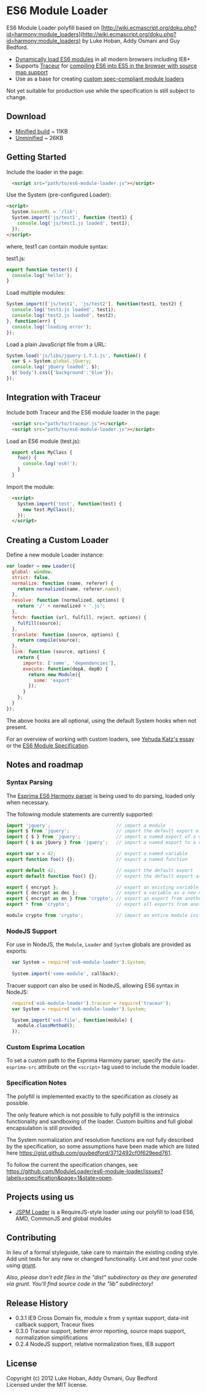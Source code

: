 # ES6 Module Loader

ES6 Module Loader polyfill based on [http://wiki.ecmascript.org/doku.php?id=harmony:module_loaders](http://wiki.ecmascript.org/doku.php?id=harmony:module_loaders) by Luke Hoban, Addy Osmani and Guy Bedford.

* [Dynamically load ES6 modules](#getting-started) in all modern browsers including IE8+
* Supports [Traceur](https://github.com/google/traceur-compiler) for [compiling ES6 into ES5 in the browser with source map support](#integration-with-traceur)
* Use as a base for creating [custom spec-compliant module loaders](#creating-a-custom-loader)

Not yet suitable for production use while the specification is still subject to change.

## Download

* [Minified build](https://raw.github.com/ModuleLoader/es6-module-loader/master/dist/es6-module-loader.min.js)  ~ 11KB
* [Unminified](https://raw.github.com/ModuleLoader/es6-module-loader/master/lib/es6-module-loader.js) ~ 26KB

## Getting Started

Include the loader in the page:

```html
  <script src="path/to/es6-module-loader.js"></script>
```

Use the System (pre-configured Loader):

```html
<script>
  System.baseURL = '/lib';
  System.import('js/test1', function (test1) {
    console.log('js/test1.js loaded', test1);
  });
</script>
```

where, test1 can contain module syntax:

test1.js:

```javascript
export function tester() {
  console.log('hello!');
}
```

Load multiple modules:

```javascript
System.import(['js/test1', 'js/test2'], function(test1, test2) {
  console.log('test1.js loaded', test1);
  console.log('test2.js loaded', test2);
}, function(err) {
  console.log('loading error');
});
```

Load a plain JavaScript file from a URL:

```javascript
System.load('js/libs/jquery-1.7.1.js', function() {
  var $ = System.global.jQuery;
  console.log('jQuery loaded', $);
  $('body').css({'background':'blue'});
});
```

## Integration with Traceur

Include both Traceur and the ES6 module loader in the page:

```html
  <script src="path/to/traceur.js"></script>
  <script src="path/to/es6-module-loader.js"></script>
```

Load an ES6 module (test.js):
```javascript
  export class MyClass {
    foo() {
      console.log('es6!');
    }
  }
```

Import the module:
```html
  <script>
    System.import('test', function(test) {
      new test.MyClass();
    });
  </script>
```


## Creating a Custom Loader

Define a new module Loader instance:

```javascript
var loader = new Loader({
  global: window,
  strict: false,
  normalize: function (name, referer) {
    return normalized(name, referer.name);
  },
  resolve: function (normalized, options) {
    return '/' + normalized + '.js';
  },
  fetch: function (url, fulfill, reject, options) {
    fulfill(source);
  },
  translate: function (source, options) {
    return compile(source);
  },
  link: function (source, options) {
    return {
      imports: ['some', 'dependencies'],
      execute: function(depA, depB) {
        return new Module({
          some: 'export'
        });
      }
    };
  }
});
```

The above hooks are all optional, using the default System hooks when not present.

For an overview of working with custom loaders, see [Yehuda Katz's essay](https://gist.github.com/wycats/51c96e3adcdb3a68cbc3) or the [ES6 Module Specification](http://wiki.ecmascript.org/doku.php?id=harmony:module_loaders).


## Notes and roadmap

### Syntax Parsing

The [Esprima ES6 Harmony parser](https://github.com/ariya/esprima/tree/harmony) is being used to do parsing, loaded only when necessary.

The following module statements are currently supported:

```javascript
import 'jquery';                        // import a module
import $ from 'jquery';                 // import the default export of a module
import { $ } from 'jquery';             // import a named export of a module
import { $ as jQuery } from 'jquery';   // import a named export to a different name

export var x = 42;                      // export a named variable
export function foo() {};               // export a named function

export default 42;                      // export the default export
export default function foo() {};       // export the default export as a function

export { encrypt };                     // export an existing variable
export { decrypt as dec };              // export a variable as a new name
export { encrypt as en } from 'crypto'; // export an export from another module
export * from 'crypto';                 // export all exports from another module

module crypto from 'crypto';            // import an entire module instance object
```

### NodeJS Support

For use in NodeJS, the `Module`, `Loader` and `System` globals are provided as exports:

```javascript
  var System = require('es6-module-loader').System;
  
  System.import('some-module', callback);
```

Tracuer support can also be used in NodeJS, allowing ES6 syntax in NodeJS:

```javascript
  require('es6-module-loader').traceur = require('traceur');
  var System = require('es6-module-loader').System;

  System.import('es6-file', function(module) {
    module.classMethod();
  });
```

### Custom Esprima Location

To set a custom path to the Esprima Harmony parser, specify the `data-esprima-src` attribute on the `<script>` tag used to include the module loader.

### Specification Notes

The polyfill is implemented exactly to the specification as closely as possible.

The only feature which is not possible to fully polyfill is the intrinsics functionality and sandboxing of the loader. Custom builtins and full global encapsulation is still provided.

The System normalization and resolution functions are not fully described by the specification, so some assumptions have been made which are listed here https://gist.github.com/guybedford/3712492cf0f629eed761.

To follow the current the specification changes, see https://github.com/ModuleLoader/es6-module-loader/issues?labels=specification&page=1&state=open.

## Projects using us

* [JSPM Loader](https://github.com/jspm/jspm-loader/) is a RequireJS-style loader using our polyfill to load ES6, AMD, CommonJS and global modules 

## Contributing
In lieu of a formal styleguide, take care to maintain the existing coding style. Add unit tests for any new or changed functionality. Lint and test your code using [grunt](https://github.com/cowboy/grunt).

_Also, please don't edit files in the "dist" subdirectory as they are generated via grunt. You'll find source code in the "lib" subdirectory!_

## Release History
* 0.3.1 IE9 Cross Domain fix, module x from y syntax support, data-init callback support, Traceur fixes
* 0.3.0 Traceur support, better error reporting, source maps support, normalization simplifications
* 0.2.4 NodeJS support, relative normalization fixes, IE8 support

## License
Copyright (c) 2012 Luke Hoban, Addy Osmani, Guy Bedford  
Licensed under the MIT license.

